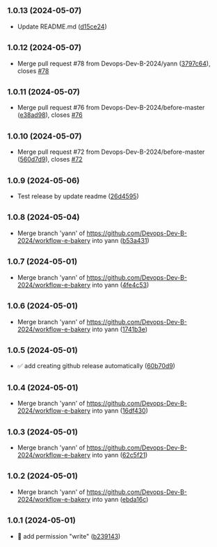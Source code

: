 

## <small>1.0.13 (2024-05-07)</small>

* Update README.md ([d15ce24](https://github.com/Devops-Dev-B-2024/workflow-e-bakery/commit/d15ce24))

## <small>1.0.12 (2024-05-07)</small>

* Merge pull request #78 from Devops-Dev-B-2024/yann ([3797c64](https://github.com/Devops-Dev-B-2024/workflow-e-bakery/commit/3797c64)), closes [#78](https://github.com/Devops-Dev-B-2024/workflow-e-bakery/issues/78)

## <small>1.0.11 (2024-05-07)</small>

* Merge pull request #76 from Devops-Dev-B-2024/before-master ([e38ad98](https://github.com/Devops-Dev-B-2024/workflow-e-bakery/commit/e38ad98)), closes [#76](https://github.com/Devops-Dev-B-2024/workflow-e-bakery/issues/76)

## <small>1.0.10 (2024-05-07)</small>

* Merge pull request #72 from Devops-Dev-B-2024/before-master ([560d7d9](https://github.com/Devops-Dev-B-2024/workflow-e-bakery/commit/560d7d9)), closes [#72](https://github.com/Devops-Dev-B-2024/workflow-e-bakery/issues/72)

## <small>1.0.9 (2024-05-06)</small>

* Test release by update readme ([26d4595](https://github.com/Devops-Dev-B-2024/workflow-e-bakery/commit/26d4595))

## <small>1.0.8 (2024-05-04)</small>

* Merge branch 'yann' of https://github.com/Devops-Dev-B-2024/workflow-e-bakery into yann ([b53a431](https://github.com/Devops-Dev-B-2024/workflow-e-bakery/commit/b53a431))

## <small>1.0.7 (2024-05-01)</small>

* Merge branch 'yann' of https://github.com/Devops-Dev-B-2024/workflow-e-bakery into yann ([4fe4c53](https://github.com/Devops-Dev-B-2024/workflow-e-bakery/commit/4fe4c53))

## <small>1.0.6 (2024-05-01)</small>

* Merge branch 'yann' of https://github.com/Devops-Dev-B-2024/workflow-e-bakery into yann ([1741b3e](https://github.com/Devops-Dev-B-2024/workflow-e-bakery/commit/1741b3e))

## <small>1.0.5 (2024-05-01)</small>

* ✅ add creating github release automatically ([60b70d9](https://github.com/Devops-Dev-B-2024/workflow-e-bakery/commit/60b70d9))

## <small>1.0.4 (2024-05-01)</small>

* Merge branch 'yann' of https://github.com/Devops-Dev-B-2024/workflow-e-bakery into yann ([16df430](https://github.com/Devops-Dev-B-2024/workflow-e-bakery/commit/16df430))

## <small>1.0.3 (2024-05-01)</small>

* Merge branch 'yann' of https://github.com/Devops-Dev-B-2024/workflow-e-bakery into yann ([62c5f21](https://github.com/Devops-Dev-B-2024/workflow-e-bakery/commit/62c5f21))

## <small>1.0.2 (2024-05-01)</small>

* Merge branch 'yann' of https://github.com/Devops-Dev-B-2024/workflow-e-bakery into yann ([ebda16c](https://github.com/Devops-Dev-B-2024/workflow-e-bakery/commit/ebda16c))

## <small>1.0.1 (2024-05-01)</small>

* 👷 add permission "write" ([b239143](https://github.com/Devops-Dev-B-2024/workflow-e-bakery/commit/b239143))
